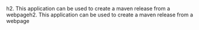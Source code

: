 h2. This application can be used to create a maven release from a webpageh2. This application can be used to create a maven release from a webpage
